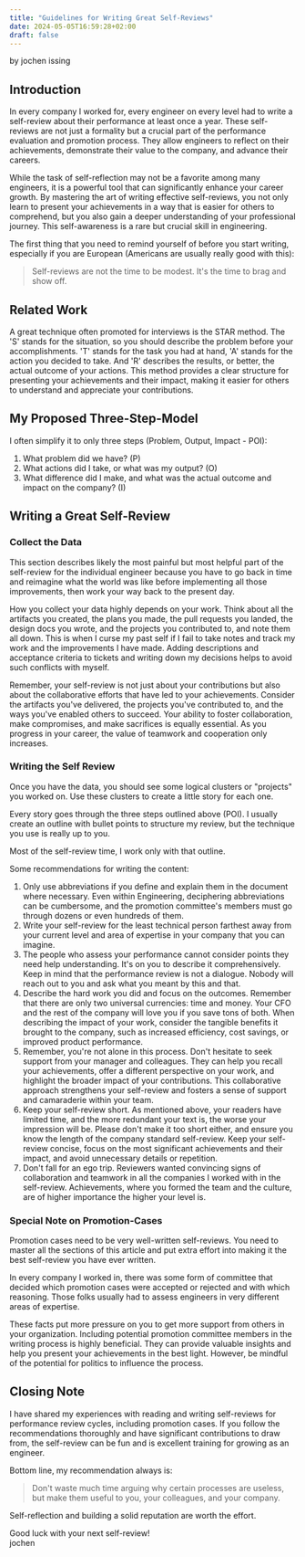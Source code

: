 ```yaml
---
title: "Guidelines for Writing Great Self-Reviews"
date: 2024-05-05T16:59:28+02:00
draft: false
---
```


by jochen issing

## Introduction

In every company I worked for, every engineer on every level had to write a self-review about their performance at least once a year. These self-reviews are not just a formality but a crucial part of the performance evaluation and promotion process. They allow engineers to reflect on their achievements, demonstrate their value to the company, and advance their careers.

While the task of self-reflection may not be a favorite among many engineers, it is a powerful tool that can significantly enhance your career growth. By mastering the art of writing effective self-reviews, you not only learn to present your achievements in a way that is easier for others to comprehend, but you also gain a deeper understanding of your professional journey. This self-awareness is a rare but crucial skill in engineering.

The first thing that you need to remind yourself of before you start writing, especially if you are European (Americans are usually really good with this):

> Self-reviews are not the time to be modest. It's the time to brag and show off.

## Related Work

A great technique often promoted for interviews is the STAR method. The 'S' stands for the situation, so you should describe the problem before your accomplishments. 'T' stands for the task you had at hand, 'A' stands for the action you decided to take. And 'R' describes the results, or better, the actual outcome of your actions. This method provides a clear structure for presenting your achievements and their impact, making it easier for others to understand and appreciate your contributions.

## My Proposed Three-Step-Model

I often simplify it to only three steps (Problem, Output, Impact - POI):

1. What problem did we have? (P)
1. What actions did I take, or what was my output? (O)
1. What difference did I make, and what was the actual outcome and impact on the company? (I)

## Writing a Great Self-Review

### Collect the Data

This section describes likely the most painful but most helpful part of the self-review for the individual engineer because you have to go back in time and reimagine what the world was like before implementing all those improvements, then work your way back to the present day.

How you collect your data highly depends on your work. Think about all the artifacts you created, the plans you made, the pull requests you landed, the design docs you wrote, and the projects you contributed to, and note them all down. This is when I curse my past self if I fail to take notes and track my work and the improvements I have made. Adding descriptions and acceptance criteria to tickets and writing down my decisions helps to avoid such conflicts with myself.

Remember, your self-review is not just about your contributions but also about the collaborative efforts that have led to your achievements. Consider the artifacts you've delivered, the projects you've contributed to, and the ways you've enabled others to succeed. Your ability to foster collaboration, make compromises, and make sacrifices is equally essential. As you progress in your career, the value of teamwork and cooperation only increases.

### Writing the Self Review

Once you have the data, you should see some logical clusters or "projects" you worked on. Use these clusters to create a little story for each one.

Every story goes through the three steps outlined above (POI). I usually create an outline with bullet points to structure my review, but the technique you use is really up to you.

Most of the self-review time, I work only with that outline.

Some recommendations for writing the content:

1. Only use abbreviations if you define and explain them in the document where necessary. Even within Engineering, deciphering abbreviations can be cumbersome, and the promotion committee's members must go through dozens or even hundreds of them.
1. Write your self-review for the least technical person farthest away from your current level and area of expertise in your company that you can imagine.
1. The people who assess your performance cannot consider points they need help understanding. It's on you to describe it comprehensively. Keep in mind that the performance review is not a dialogue. Nobody will reach out to you and ask what you meant by this and that.
1. Describe the hard work you did and focus on the outcomes. Remember that there are only two universal currencies: time and money. Your CFO and the rest of the company will love you if you save tons of both. When describing the impact of your work, consider the tangible benefits it brought to the company, such as increased efficiency, cost savings, or improved product performance.
1. Remember, you're not alone in this process. Don't hesitate to seek support from your manager and colleagues. They can help you recall your achievements, offer a different perspective on your work, and highlight the broader impact of your contributions. This collaborative approach strengthens your self-review and fosters a sense of support and camaraderie within your team.
1. Keep your self-review short. As mentioned above, your readers have limited time, and the more redundant your text is, the worse your impression will be. Please don't make it too short either, and ensure you know the length of the company standard self-review. Keep your self-review concise, focus on the most significant achievements and their impact, and avoid unnecessary details or repetition.
1. Don't fall for an ego trip. Reviewers wanted convincing signs of collaboration and teamwork in all the companies I worked with in the self-review. Achievements, where you formed the team and the culture, are of higher importance the higher your level is.

### Special Note on Promotion-Cases

Promotion cases need to be very well-written self-reviews. You need to master all the sections of this article and put extra effort into making it the best self-review you have ever written.

In every company I worked in, there was some form of committee that decided which promotion cases were accepted or rejected and with which reasoning. Those folks usually had to assess engineers in very different areas of expertise.

These facts put more pressure on you to get more support from others in your organization. Including potential promotion committee members in the writing process is highly beneficial. They can provide valuable insights and help you present your achievements in the best light. However, be mindful of the potential for politics to influence the process.

## Closing Note

I have shared my experiences with reading and writing self-reviews for performance review cycles, including promotion cases. If you follow the recommendations thoroughly and have significant contributions to draw from, the self-review can be fun and is excellent training for growing as an engineer. 

Bottom line, my recommendation always is:

> Don't waste much time arguing why certain processes are useless, but make them useful to you, your colleagues, and your company.

Self-reflection and building a solid reputation are worth the effort.

Good luck with your next self-review!  
jochen
